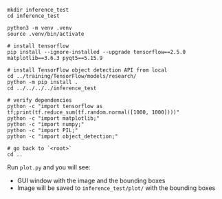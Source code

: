```shell
mkdir inference_test
cd inference_test

python3 -m venv .venv
source .venv/bin/activate

# install tensorflow
pip install --ignore-installed --upgrade tensorflow==2.5.0 matplotlib==3.6.3 pyqt5==5.15.9

# install TensorFlow object detection API from local
cd ../training/TensorFlow/models/research/
python -m pip install .
cd ../../../../inference_test

# verify dependencies
python -c "import tensorflow as tf;print(tf.reduce_sum(tf.random.normal([1000, 1000])))"
python -c "import matplotlib;"
python -c "import numpy;"
python -c "import PIL;"
python -c "import object_detection;"

# go back to `<root>`
cd ..
```

Run `plot.py` and you will see:
- GUI window with the image and the bounding boxes
- Image will be saved to `inference_test/plot/` with the bounding boxes
